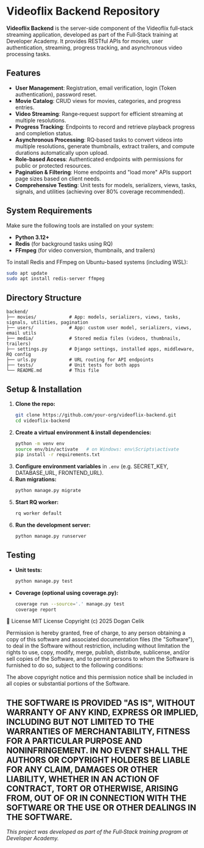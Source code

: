 # Videoflix Backend Repository

**Videoflix Backend** is the server-side component of the Videoflix full‑stack streaming application, developed as part of the Full‑Stack training at Developer Academy. It provides RESTful APIs for movies, user authentication, streaming, progress tracking, and asynchronous video processing tasks.

## Features

- **User Management**: Registration, email verification, login (Token authentication), password reset.
- **Movie Catalog**: CRUD views for movies, categories, and progress entries.
- **Video Streaming**: Range‑request support for efficient streaming at multiple resolutions.
- **Progress Tracking**: Endpoints to record and retrieve playback progress and completion status.
- **Asynchronous Processing**: RQ‑based tasks to convert videos into multiple resolutions, generate thumbnails, extract trailers, and compute durations automatically upon upload.
- **Role‑based Access**: Authenticated endpoints with permissions for public or protected resources.
- **Pagination & Filtering**: Home endpoints and "load more" APIs support page sizes based on client needs.
- **Comprehensive Testing**: Unit tests for models, serializers, views, tasks, signals, and utilities (achieving over 80% coverage recommended).

## System Requirements

Make sure the following tools are installed on your system:

- **Python 3.12+**
- **Redis** (for background tasks using RQ)
- **FFmpeg** (for video conversion, thumbnails, and trailers)

To install Redis and FFmpeg on Ubuntu-based systems (including WSL):

```bash
sudo apt update
sudo apt install redis-server ffmpeg
```

## Directory Structure

```
backend/
├── movies/            # App: models, serializers, views, tasks, signals, utilities, pagination
├── users/             # App: custom user model, serializers, views, email utils
├── media/             # Stored media files (videos, thumbnails, trailers)
├── settings.py        # Django settings, installed apps, middleware, RQ config
├── urls.py            # URL routing for API endpoints
├── tests/             # Unit tests for both apps
└── README.md          # This file
```

## Setup & Installation

1. **Clone the repo:**
   ```bash
   git clone https://github.com/your-org/videoflix-backend.git
   cd videoflix-backend
   ```
2. **Create a virtual environment & install dependencies:**
   ```bash
   python -m venv env
   source env/bin/activate   # on Windows: env\Scripts\activate
   pip install -r requirements.txt
   ```
3. **Configure environment variables** in `.env` (e.g. SECRET_KEY, DATABASE_URL, FRONTEND_URL).
4. **Run migrations:**
   ```bash
   python manage.py migrate
   ```
5. **Start RQ worker:**
   ```bash
   rq worker default
   ```
6. **Run the development server:**
   ```bash
   python manage.py runserver
   ```

## Testing

- **Unit tests:**
  ```bash
  python manage.py test
  ```
- **Coverage (optional using coverage.py):**
  ```bash
  coverage run --source='.' manage.py test
  coverage report
  ```

📄 License
MIT License
Copyright (c) 2025 Dogan Celik

Permission is hereby granted, free of charge, to any person obtaining a copy
of this software and associated documentation files (the "Software"), to deal
in the Software without restriction, including without limitation the rights
to use, copy, modify, merge, publish, distribute, sublicense, and/or sell
copies of the Software, and to permit persons to whom the Software is
furnished to do so, subject to the following conditions:

The above copyright notice and this permission notice shall be included in
all copies or substantial portions of the Software.

THE SOFTWARE IS PROVIDED "AS IS", WITHOUT WARRANTY OF ANY KIND, EXPRESS OR
IMPLIED, INCLUDING BUT NOT LIMITED TO THE WARRANTIES OF MERCHANTABILITY,
FITNESS FOR A PARTICULAR PURPOSE AND NONINFRINGEMENT. IN NO EVENT SHALL THE
AUTHORS OR COPYRIGHT HOLDERS BE LIABLE FOR ANY CLAIM, DAMAGES OR OTHER
LIABILITY, WHETHER IN AN ACTION OF CONTRACT, TORT OR OTHERWISE, ARISING FROM,
OUT OF OR IN CONNECTION WITH THE SOFTWARE OR THE USE OR OTHER DEALINGS IN
THE SOFTWARE.
---

*This project was developed as part of the Full‑Stack training program at Developer Academy.*

